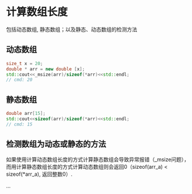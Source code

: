 # 计算数组长度

包括动态数组, 静态数组；以及静态、动态数组的检测方法

## 动态数组

```C++
size_t x = 20;
double * arr = new double [x];
std::cout<<_msize(arr)/sizeof(*arr)<<std::endl;
// cmd: 20
```

## 静态数组

```C++
double arr[15];
std::cout<<sizeof(arr)/sizeof(*arr)<<std::endl;
// cmd: 15
```

## 检测数组为动态或静态的方法

如果使用计算动态数组长度的方式计算静态数组会导致异常报错（_msize问题），而用计算静态数组长度的方式计算动态数组则会返回0（sizeof(arr_a) < sizeof(*arr_a), 返回整数0）.

...
